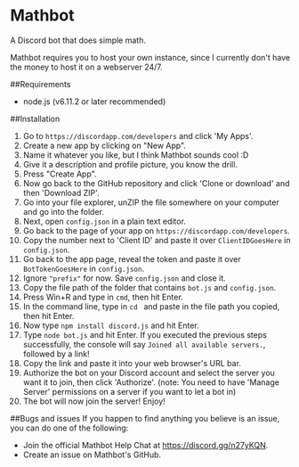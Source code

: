 # Mathbot
A Discord bot that does simple math.

Mathbot requires you to host your own instance, since I currently don't have the money to host it on a webserver 24/7.

##Requirements
* node.js (v6.11.2 or later recommended)

##Installation
1. Go to `https://discordapp.com/developers` and click 'My Apps'.
2. Create a new app by clicking on "New App".
3. Name it whatever you like, but I think Mathbot sounds cool :D
4. Give it a description and profile picture, you know the drill.
5. Press "Create App".
6. Now go back to the GitHub repository and click 'Clone or download' and then 'Download ZIP'.
7. Go into your file explorer, unZIP the file somewhere on your computer and go into the folder.
8. Next, open `config.json` in a plain text editor.
9. Go back to the page of your app on `https://discordapp.com/developers`.
10. Copy the number next to 'Client ID' and paste it over `ClientIDGoesHere` in `config.json`.
11. Go back to the app page, reveal the token and paste it over `BotTokenGoesHere` in `config.json`.
12. Ignore `"prefix"` for now. Save `config.json` and close it.
13. Copy the file path of the folder that contains `bot.js` and `config.json`.
14. Press Win+R and type in `cmd`, then hit Enter.
15. In the command line, type in `cd ` and paste in the file path you copied, then hit Enter.
16. Now type `npm install discord.js` and hit Enter.
17. Type `node bot.js` and hit Enter. If you executed the previous steps successfully, the console will say `Joined all available servers.`, followed by a link!
19. Copy the link and paste it into your web browser's URL bar.
20. Authorize the bot on your Discord account and select the server you want it to join, then click 'Authorize'. (note: You need to have 'Manage Server' permissions on a server if you want to let a bot in)
21. The bot will now join the server! Enjoy!

##Bugs and issues
If you happen to find anything you believe is an issue, you can do one of the following:
* Join the official Mathbot Help Chat at https://discord.gg/n27yKQN.
* Create an issue on Mathbot's GitHub.
